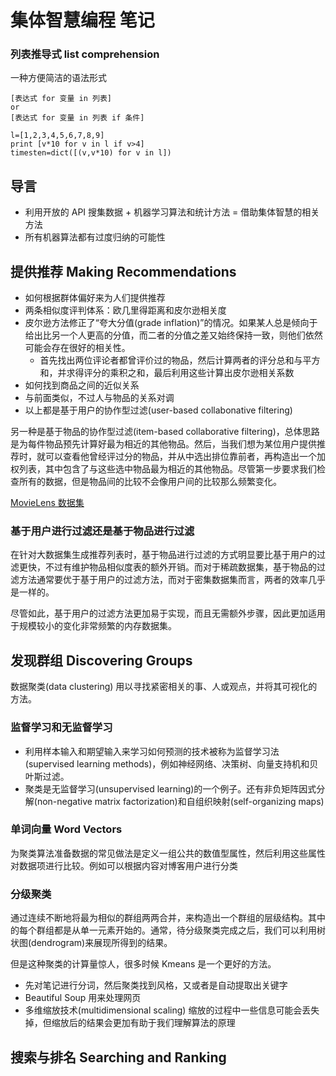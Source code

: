 # 集体智慧编程 笔记

### 列表推导式 list comprehension

一种方便简洁的语法形式

    [表达式 for 变量 in 列表]
    or
    [表达式 for 变量 in 列表 if 条件]

    l=[1,2,3,4,5,6,7,8,9]
    print [v*10 for v in l if v>4]
    timesten=dict([(v,v*10) for v in l])

## 导言

+ 利用开放的 API 搜集数据 + 机器学习算法和统计方法 = 借助集体智慧的相关方法
+ 所有机器算法都有过度归纳的可能性

## 提供推荐 Making Recommendations

+ 如何根据群体偏好来为人们提供推荐
+ 两条相似度评判体系：欧几里得距离和皮尔逊相关度
+ 皮尔逊方法修正了“夸大分值(grade inflation)”的情况。如果某人总是倾向于给出比另一个人更高的分值，而二者的分值之差又始终保持一致，则他们依然可能会存在很好的相关性。
    * 首先找出两位评论者都曾评价过的物品，然后计算两者的评分总和与平方和，并求得评分的乘积之和，最后利用这些计算出皮尔逊相关系数
+ 如何找到商品之间的近似关系
+ 与前面类似，不过人与物品的关系对调
+ 以上都是基于用户的协作型过滤(user-based collabonative filtering)

另一种是基于物品的协作型过滤(item-based collaborative filtering)，总体思路是为每件物品预先计算好最为相近的其他物品。然后，当我们想为某位用户提供推荐时，就可以查看他曾经评过分的物品，并从中选出排位靠前者，再构造出一个加权列表，其中包含了与这些选中物品最为相近的其他物品。尽管第一步要求我们检查所有的数据，但是物品间的比较不会像用户间的比较那么频繁变化。

[MovieLens 数据集](http://grouplens.org/datasets/movielens/)

### 基于用户进行过滤还是基于物品进行过滤

在针对大数据集生成推荐列表时，基于物品进行过滤的方式明显要比基于用户的过滤更快，不过有维护物品相似度表的额外开销。而对于稀疏数据集，基于物品的过滤方法通常要优于基于用户的过滤方法，而对于密集数据集而言，两者的效率几乎是一样的。

尽管如此，基于用户的过滤方法更加易于实现，而且无需额外步骤，因此更加适用于规模较小的变化非常频繁的内存数据集。

## 发现群组 Discovering Groups

数据聚类(data clustering) 用以寻找紧密相关的事、人或观点，并将其可视化的方法。

### 监督学习和无监督学习

+ 利用样本输入和期望输入来学习如何预测的技术被称为监督学习法(supervised learning methods)，例如神经网络、决策树、向量支持机和贝叶斯过滤。
+ 聚类是无监督学习(unsupervised learning)的一个例子。还有非负矩阵因式分解(non-negative matrix factorization)和自组织映射(self-organizing maps)

### 单词向量 Word Vectors

为聚类算法准备数据的常见做法是定义一组公共的数值型属性，然后利用这些属性对数据项进行比较。例如可以根据内容对博客用户进行分类

### 分级聚类

通过连续不断地将最为相似的群组两两合并，来构造出一个群组的层级结构。其中的每个群组都是从单一元素开始的。通常，待分级聚类完成之后，我们可以利用树状图(dendrogram)来展现所得到的结果。

但是这种聚类的计算量惊人，很多时候 Kmeans 是一个更好的方法。

+ 先对笔记进行分词，然后聚类找到风格，又或者是自动提取出关键字
+ Beautiful Soup 用来处理网页
+ 多维缩放技术(multidimensional scaling) 缩放的过程中一些信息可能会丢失掉，但缩放后的结果会更加有助于我们理解算法的原理

## 搜索与排名 Searching and Ranking



